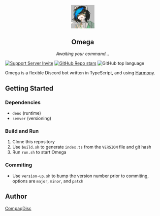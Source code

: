 <p align="center"><a href="https://theomega.zone/"><img width="15%" src="res/omega.png"></img></a></p>
<h2 align="center">Omega</h2>
<p align="center"><i>Awaiting your command...</i></p>

[![Support Server Invite](https://img.shields.io/discord/890395566582923285)](https://discord.gg/dQVPBj3Esc)
[![GitHub Repo stars](https://img.shields.io/github/stars/compaqdisc/omega?logo=github&color=yellow)](https://github.com/compaqdisc/omega/)
![GitHub top language](https://img.shields.io/github/languages/top/compaqdisc/omega)

Omega is a flexible Discord bot written in TypeScript, and using [Harmony](https://github.com/harmonyland/harmony/).

## Getting Started
### Dependencies
* `deno` (runtime)
* `semver` (versioning)

### Build and Run
1. Clone this repository
2. Use `build.sh` to generate `index.ts` from the `VERSION` file and git hash
3. Run `run.sh` to start Omega

### Commiting
* Use `version-up.sh` to bump the version number prior to commiting, options are `major`, `minor`, and `patch`

## Author
[CompaqDisc](https://www.compaqdisc.com/)